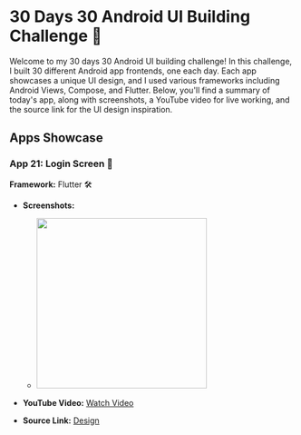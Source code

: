 # 30 Days 30 Android UI Building Challenge 🚀

Welcome to my 30 days 30 Android UI building challenge! In this challenge, I built 30 different Android app frontends, one each day. Each app showcases a unique UI design, and I used various frameworks including Android Views, Compose, and Flutter. Below, you'll find a summary of today's app, along with screenshots, a YouTube video for live working, and the source link for the UI design inspiration.

## Apps Showcase

### App 21: Login Screen 📱

**Framework:** Flutter 🛠️

- **Screenshots:**
  - <img src="https://github.com/justatulcodes/Day21_loginScreen/assets/106759388/8b51d1a1-4014-43e6-be75-f0b162d87307" width = "300" height="300">

- **YouTube Video:** [Watch Video](https://www.youtube.com/watch?v=G7qvLrkSzwM&ab_channel=Expeknow)
- **Source Link:** [Design](https://pngtree.com/freebackground/fresh-and-simple-mobile-phone-app-login-page_518395.html)



